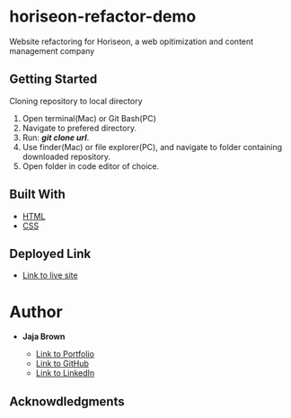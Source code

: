 # horiseon-refactor-demo

Website refactoring for Horiseon, a web opitimization and content management company

## Getting Started

Cloning repository to local directory

1. Open terminal(Mac) or Git Bash(PC)
2. Navigate to prefered directory.
3. Run: **_git clone url_**.
4. Use finder(Mac) or file explorer(PC), and navigate to folder containing downloaded repository.
5. Open folder in code editor of choice.

## Built With

* [HTML](https://developer.mozilla.org/en-US/docs/Web/HTML)
* [CSS](https://developer.mozilla.org/en-US/docs/Web/CSS)

## Deployed Link

* [Link to live site](https://jbrown827.github.io/horiseon-refactor-demo/)

# Author

* **Jaja Brown**

    * [Link to Portfolio]()
    * [Link to GitHub](https://github.com/jbrown827)
    * [Link to LinkedIn](https://www.linkedin.com/in/jaja-brown-a42261201/)

## Acknowdledgments